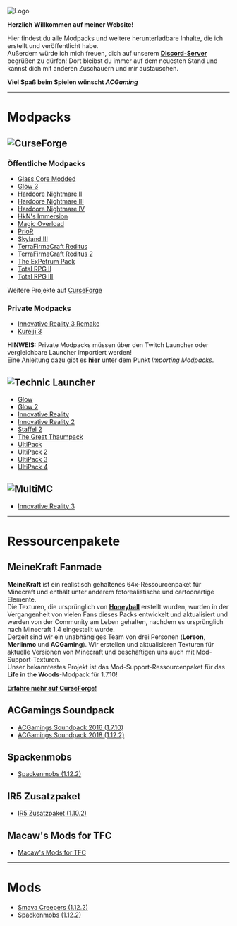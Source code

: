 ![Logo](https://img.webme.com/pic/a/acgamings-modpacks/ACGaming_1_klein.png)

**Herzlich Willkommen auf meiner Website!**

Hier findest du alle Modpacks und weitere herunterladbare Inhalte, die ich erstellt und veröffentlicht habe.  
Außerdem würde ich mich freuen, dich auf unserem **[Discord-Server](https://discordapp.com/invite/qVmBXAM)** begrüßen zu dürfen! Dort bleibst du immer auf dem neuesten Stand und kannst dich mit anderen Zuschauern und mir austauschen.

**Viel Spaß beim Spielen wünscht *ACGaming***

---

# Modpacks

## ![CurseForge](https://i.imgur.com/4kywS6M.png)

### Öffentliche Modpacks

* [Glass Core Modded](https://www.curseforge.com/minecraft/modpacks/glass-core-modded)
* [Glow 3](https://www.curseforge.com/minecraft/modpacks/glow-3)
* [Hardcore Nightmare II](https://www.curseforge.com/minecraft/modpacks/hardcore-nightmare-ii)
* [Hardcore Nightmare III](https://www.curseforge.com/minecraft/modpacks/hardcore-nightmare-iii)
* [Hardcore Nightmare IV](https://www.curseforge.com/minecraft/modpacks/hardcore-nightmare-iv)
* [HkN's Immersion](https://www.curseforge.com/minecraft/modpacks/hkns-immersion)
* [Magic Overload](https://www.curseforge.com/minecraft/modpacks/magic-overload)
* [PrioR](https://www.curseforge.com/minecraft/modpacks/prior)
* [Skyland III](https://www.curseforge.com/minecraft/modpacks/skyland-iii)
* [TerraFirmaCraft Reditus](https://www.curseforge.com/minecraft/modpacks/terrafirmacraft-reditus)
* [TerraFirmaCraft Reditus 2](https://www.curseforge.com/minecraft/modpacks/terrafirmacraft-reditus-2)
* [The ExPetrum Pack](https://www.curseforge.com/minecraft/modpacks/tepp)
* [Total RPG II](https://www.curseforge.com/minecraft/modpacks/total-rpg-ii)
* [Total RPG III](https://www.curseforge.com/minecraft/modpacks/total-rpg-iii)

Weitere Projekte auf [CurseForge](https://www.curseforge.com/members/acgaming56/projects)

### Private Modpacks

* [Innovative Reality 3 Remake](https://drive.google.com/uc?export=download&id=1mJm35lPJ7caKMC-OPEwjNYy55qQzIS7i1jauIZnoGRuG96x5qHLNxS4gxZmBtC6iT)
* [Kureijī 3](https://drive.google.com/uc?export=download&id=1mJm35lPJ7caKMC-OPEwjNYy55qQzIS7i1c-NyaoE5JNhXFy7FEiHp4NTEAzWvqx5p)

**HINWEIS:**
Private Modpacks müssen über den Twitch Launcher oder vergleichbare Launcher importiert werden!  
Eine Anleitung dazu gibt es **[hier](https://help.twitch.tv/s/article/guide-to-modpacks?language=de%29#Import)** unter dem Punkt *Importing Modpacks*.

## ![Technic Launcher](https://i.imgur.com/ykBrKAv.png)

* [Glow](http://www.technicpack.net/modpack/mcglowpackacg.579063)
* [Glow 2](http://www.technicpack.net/modpack/glow2.825284)
* [Innovative Reality](http://www.technicpack.net/modpack/innovative-reality.499724)
* [Innovative Reality 2](http://www.technicpack.net/modpack/ir2-acg-1710.559721)
* [Staffel 2](http://www.technicpack.net/modpack/staffel-2.826985)
* [The Great Thaumpack](http://www.technicpack.net/modpack/the-great-thaumpack.889949)
* [UltiPack](http://www.technicpack.net/modpack/acgamings-ultipack.201744)
* [UltiPack 2](http://www.technicpack.net/modpack/acgamings-ultipack-2.793014)
* [UltiPack 3](http://www.technicpack.net/modpack/acgamings-ultipack-3.1016364)
* [UltiPack 4](http://www.technicpack.net/modpack/acgamings-ultipack-4.1445188)

## ![MultiMC](https://i.imgur.com/xBzn2Ry.png)

* [Innovative Reality 3](http://www.dropbox.com/s/tqltbjnqzayhmnk/InnovativeReality3_v108.zip?dl=1)

---

# Ressourcenpakete

## MeineKraft Fanmade

**MeineKraft** ist ein realistisch gehaltenes 64x-Ressourcenpaket für Minecraft und enthält unter anderem fotorealistische und cartoonartige Elemente.  
Die Texturen, die ursprünglich von **[Honeyball](https://www.youtube.com/user/HoneyballLP)** erstellt wurden, wurden in der Vergangenheit von vielen Fans dieses Packs entwickelt und aktualisiert und werden von der Community am Leben gehalten, nachdem es ursprünglich nach Minecraft 1.4 eingestellt wurde.  
Derzeit sind wir ein unabhängiges Team von drei Personen (**Loreon**, **Merlinmo** und **ACGaming**). Wir erstellen und aktualisieren Texturen für aktuelle Versionen von Minecraft und beschäftigen uns auch mit Mod-Support-Texturen.  
Unser bekanntestes Projekt ist das Mod-Support-Ressourcenpaket für das **Life in the Woods**-Modpack für 1.7.10!

**[Erfahre mehr auf CurseForge!](https://www.curseforge.com/minecraft/texture-packs/meinekraft-fanmade)**

## ACGamings Soundpack

* [ACGamings Soundpack 2016 (1.7.10)](https://www.dropbox.com/s/ld6vlxxbkj7u583/ACGamings%20Soundpack%202016%20v1.1.zip?dl=1)
* [ACGamings Soundpack 2018 (1.12.2)](https://drive.google.com/uc?export=download&id=1mJm35lPJ7caKMC-OPEwjNYy55qQzIS7i)

## Spackenmobs

* [Spackenmobs (1.12.2)](https://drive.google.com/uc?export=download&id=1e0bsfmRlO66Ft8qjBLYI0VI5snu-zBqe)

## IR5 Zusatzpaket

* [IR5 Zusatzpaket (1.10.2)](https://drive.google.com/uc?export=download&id=1tcuLMzvjlR7MeX8YpjJsCXngk1B1saNM)

## Macaw's Mods for TFC

* [Macaw's Mods for TFC](https://www.curseforge.com/minecraft/texture-packs/macaws-mods-tfc)

---

# Mods

* [Smava Creepers (1.12.2)](https://www.curseforge.com/minecraft/mc-mods/smava)
* [Spackenmobs (1.12.2)](https://www.curseforge.com/minecraft/mc-mods/spackenmobs)